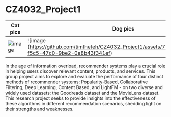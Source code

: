# CZ4032_Project1

| Cat pics                            | Dog pics                            |
| ----------------------------------- | ----------------------------------- |
| ![image](https://github.com/timtheteh/CZ4032_Project1/assets/76463517/f0135865-50a4-4834-a69d-24d7a4c2afd6)| ![image (https://github.com/timtheteh/CZ4032_Project1/assets/76463517/3921ce2b-f5c5-47c0-9be2-0e8b43f341ef)|

In the age of information overload, recommender systems play a crucial role in helping users discover relevant content, products, and services. This group project aims to explore and evaluate the performance of four distinct methods of recommender systems: Popularity-Based, Collaborative Filtering, Deep Learning, Content Based, and LightFM - on two diverse and widely used datasets: the Goodreads dataset and the MovieLens dataset. This research project seeks to provide insights into the effectiveness of these algorithms in different recommendation scenarios, shedding light on their strengths and weaknesses.
